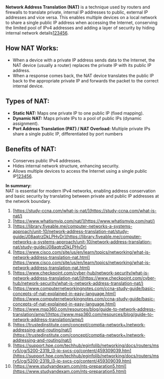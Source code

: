 **Network Address Translation (NAT)** is a technique used by routers and firewalls to translate private, internal IP addresses to public, external IP addresses and vice versa. This enables multiple devices on a local network to share a single public IP address when accessing the Internet, conserving the limited pool of IPv4 addresses and adding a layer of security by hiding internal network details[1](https://study-ccna.com/what-is-nat/)[2](https://www.whatismyip.com/nat/)[3](https://library.fiveable.me/computer-networks-a-systems-approach/unit-10/network-address-translation-nat/study-guide/J08aqtrzDkLPHvDr)[4](https://www.cisco.com/site/us/en/learn/topics/networking/what-is-network-address-translation-nat.html)[5](https://www.checkpoint.com/cyber-hub/network-security/what-is-network-address-translation-nat/)[6](https://www.computernetworkingnotes.com/ccna-study-guide/basic-concepts-of-nat-explained-in-easy-language.html).

## **How NAT Works:**
- When a device with a private IP address sends data to the Internet, the NAT device (usually a router) replaces the private IP with its public IP address.
- When a response comes back, the NAT device translates the public IP back to the appropriate private IP and forwards the packet to the correct internal device.

## **Types of NAT:**
- **Static NAT:** Maps one private IP to one public IP (fixed mapping).
- **Dynamic NAT:** Maps private IPs to a pool of public IPs (dynamic assignment).
- **Port Address Translation (PAT) / NAT Overload:** Multiple private IPs share a single public IP, differentiated by port numbers

## **Benefits of NAT:**
- Conserves public IPv4 addresses.
- Hides internal network structure, enhancing security.
- Allows multiple devices to access the Internet using a single public IP[1](https://study-ccna.com/what-is-nat/)[2](https://www.whatismyip.com/nat/)[3](https://library.fiveable.me/computer-networks-a-systems-approach/unit-10/network-address-translation-nat/study-guide/J08aqtrzDkLPHvDr)[4](https://www.cisco.com/site/us/en/learn/topics/networking/what-is-network-address-translation-nat.html)[5](https://www.checkpoint.com/cyber-hub/network-security/what-is-network-address-translation-nat/)[6](https://www.computernetworkingnotes.com/ccna-study-guide/basic-concepts-of-nat-explained-in-easy-language.html).

**In summary:**  
NAT is essential for modern IPv4 networks, enabling address conservation and basic security by translating between private and public IP addresses at the network boundary.

1. [https://study-ccna.com/what-is-nat/](https://study-ccna.com/what-is-nat/)
2. [https://www.whatismyip.com/nat/](https://www.whatismyip.com/nat/)
3. [https://library.fiveable.me/computer-networks-a-systems-approach/unit-10/network-address-translation-nat/study-guide/J08aqtrzDkLPHvDr](https://library.fiveable.me/computer-networks-a-systems-approach/unit-10/network-address-translation-nat/study-guide/J08aqtrzDkLPHvDr)
4. [https://www.cisco.com/site/us/en/learn/topics/networking/what-is-network-address-translation-nat.html](https://www.cisco.com/site/us/en/learn/topics/networking/what-is-network-address-translation-nat.html)
5. [https://www.checkpoint.com/cyber-hub/network-security/what-is-network-address-translation-nat/](https://www.checkpoint.com/cyber-hub/network-security/what-is-network-address-translation-nat/)
6. [https://www.computernetworkingnotes.com/ccna-study-guide/basic-concepts-of-nat-explained-in-easy-language.html](https://www.computernetworkingnotes.com/ccna-study-guide/basic-concepts-of-nat-explained-in-easy-language.html)
7. [https://www.msp360.com/resources/blog/guide-to-network-address-translation/amp/](https://www.msp360.com/resources/blog/guide-to-network-address-translation/amp/)
8. [https://trustedinstitute.com/concept/comptia-network+/network-addressing-and-routing/nat/](https://trustedinstitute.com/concept/comptia-network+/network-addressing-and-routing/nat/)
9. [https://support.hpe.com/techhub/eginfolib/networking/docs/routers/msrv5/cg/5200-2319_l3-ip-svcs-cg/content/459309039.htm](https://support.hpe.com/techhub/eginfolib/networking/docs/routers/msrv5/cg/5200-2319_l3-ip-svcs-cg/content/459309039.htm)
10. [https://www.studyandexam.com/nts-preparation5.html](https://www.studyandexam.com/nts-preparation5.html)